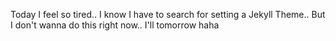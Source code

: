 Today I feel so tired..
I know I have to search for setting a Jekyll Theme..
But I don't wanna do this right now..
I'll tomorrow haha
